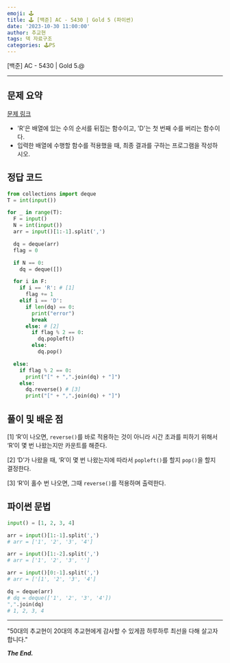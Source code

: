 ```yaml
---
emoji: 🕹️
title: 🕹️ [백준] AC - 5430 | Gold 5 (파이썬)
date: '2023-10-30 11:00:00'
author: 추교현
tags: 덱 자료구조
categories: 🕹️PS
---
```


[백준] AC - 5430 | Gold 5.@

---

## 문제 요약

[문제 링크](https://www.acmicpc.net/problem/5430)

- 'R'은 배열에 있는 수의 순서를 뒤집는 함수이고, 'D'는 첫 번째 수를 버리는 함수이다.
- 입력한 배열에 수행할 함수를 적용했을 때, 최종 결과를 구하는 프로그램을 작성하시오.

## 정답 코드

```python
from collections import deque
T = int(input())

for _ in range(T):
  F = input()
  N = int(input())
  arr = input()[1:-1].split(',')

  dq = deque(arr)
  flag = 0

  if N == 0:
    dq = deque([])

  for i in F:
    if i == 'R': # [1]
      flag += 1
    elif i == 'D':
      if len(dq) == 0:
        print("error")
        break
      else: # [2]
        if flag % 2 == 0:
          dq.popleft()
        else:
          dq.pop()

  else:
    if flag % 2 == 0:
      print("[" + ",".join(dq) + "]")
    else:
      dq.reverse() # [3]
      print("[" + ",".join(dq) + "]")
```

## 풀이 및 배운 점

[1] ‘R’이 나오면, `reverse()`를 바로 적용하는 것이 아니라 시간 초과를 피하기 위해서 ‘R’이 몇 번 나왔는지만 카운트를 해준다.

[2] ‘D’가 나왔을 때, ‘R’이 몇 번 나왔는지에 따라서 `popleft()`를 할지 `pop()`을 할지 결정한다.

[3] ‘R’이 홀수 번 나오면, 그때 `reverse()`를 적용하며 출력한다.

## 파이썬 문법

```python
input() = [1, 2, 3, 4]

arr = input()[1:-1].split(',')
# arr = ['1', '2', '3', '4']

arr = input()[1:-2].split(',')
# arr = ['1', '2', '3', '']

arr = input()[0:-1].split(',')
# arr = ['[1', '2', '3', '4']

dq = deque(arr)
# dq = deque(['1', '2', '3', '4'])
",".join(dq)
# 1, 2, 3, 4
```

---

"50대의 추교현이 20대의 추교현에게 감사할 수 있게끔 하루하루 최선을 다해 살고자 합니다."

**_The End._**
